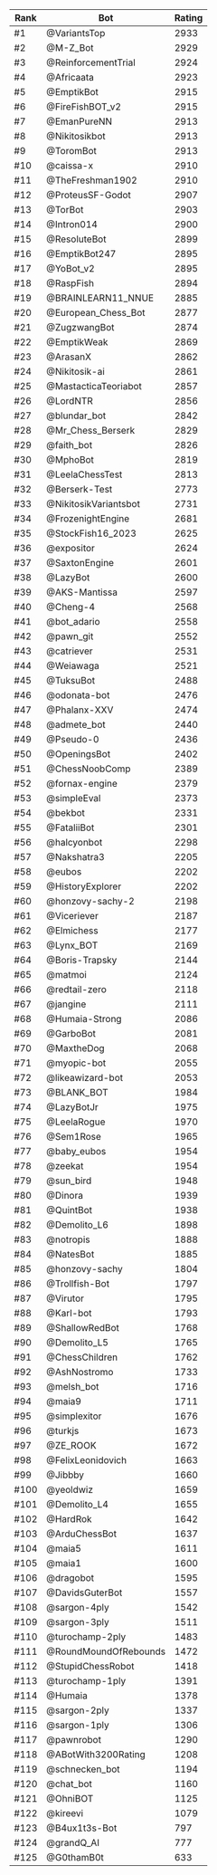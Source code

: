 Rank|Bot|Rating
---|---|---
#1|@VariantsTop|2933
#2|@M-Z_Bot|2929
#3|@ReinforcementTrial|2924
#4|@Africaata|2923
#5|@EmptikBot|2915
#6|@FireFishBOT_v2|2915
#7|@EmanPureNN|2913
#8|@Nikitosikbot|2913
#9|@ToromBot|2913
#10|@caissa-x|2910
#11|@TheFreshman1902|2910
#12|@ProteusSF-Godot|2907
#13|@TorBot|2903
#14|@Intron014|2900
#15|@ResoluteBot|2899
#16|@EmptikBot247|2895
#17|@YoBot_v2|2895
#18|@RaspFish|2894
#19|@BRAINLEARN11_NNUE|2885
#20|@European_Chess_Bot|2877
#21|@ZugzwangBot|2874
#22|@EmptikWeak|2869
#23|@ArasanX|2862
#24|@Nikitosik-ai|2861
#25|@MastacticaTeoriabot|2857
#26|@LordNTR|2856
#27|@blundar_bot|2842
#28|@Mr_Chess_Berserk|2829
#29|@faith_bot|2826
#30|@MphoBot|2819
#31|@LeelaChessTest|2813
#32|@Berserk-Test|2773
#33|@NikitosikVariantsbot|2731
#34|@FrozenightEngine|2681
#35|@StockFish16_2023|2625
#36|@expositor|2624
#37|@SaxtonEngine|2601
#38|@LazyBot|2600
#39|@AKS-Mantissa|2597
#40|@Cheng-4|2568
#41|@bot_adario|2558
#42|@pawn_git|2552
#43|@catriever|2531
#44|@Weiawaga|2521
#45|@TuksuBot|2488
#46|@odonata-bot|2476
#47|@Phalanx-XXV|2474
#48|@admete_bot|2440
#49|@Pseudo-0|2436
#50|@OpeningsBot|2402
#51|@ChessNoobComp|2389
#52|@fornax-engine|2379
#53|@simpleEval|2373
#54|@bekbot|2331
#55|@FataliiBot|2301
#56|@halcyonbot|2298
#57|@Nakshatra3|2205
#58|@eubos|2202
#59|@HistoryExplorer|2202
#60|@honzovy-sachy-2|2198
#61|@Viceriever|2187
#62|@Elmichess|2177
#63|@Lynx_BOT|2169
#64|@Boris-Trapsky|2144
#65|@matmoi|2124
#66|@redtail-zero|2118
#67|@jangine|2111
#68|@Humaia-Strong|2086
#69|@GarboBot|2081
#70|@MaxtheDog|2068
#71|@myopic-bot|2055
#72|@likeawizard-bot|2053
#73|@BLANK_BOT|1984
#74|@LazyBotJr|1975
#75|@LeelaRogue|1970
#76|@Sem1Rose|1965
#77|@baby_eubos|1954
#78|@zeekat|1954
#79|@sun_bird|1948
#80|@Dinora|1939
#81|@QuintBot|1938
#82|@Demolito_L6|1898
#83|@notropis|1888
#84|@NatesBot|1885
#85|@honzovy-sachy|1804
#86|@Trollfish-Bot|1797
#87|@Virutor|1795
#88|@Karl-bot|1793
#89|@ShallowRedBot|1768
#90|@Demolito_L5|1765
#91|@ChessChildren|1762
#92|@AshNostromo|1733
#93|@melsh_bot|1716
#94|@maia9|1711
#95|@simplexitor|1676
#96|@turkjs|1673
#97|@ZE_ROOK|1672
#98|@FelixLeonidovich|1663
#99|@Jibbby|1660
#100|@yeoldwiz|1659
#101|@Demolito_L4|1655
#102|@HardRok|1642
#103|@ArduChessBot|1637
#104|@maia5|1611
#105|@maia1|1600
#106|@dragobot|1595
#107|@DavidsGuterBot|1557
#108|@sargon-4ply|1542
#109|@sargon-3ply|1511
#110|@turochamp-2ply|1483
#111|@RoundMoundOfRebounds|1472
#112|@StupidChessRobot|1418
#113|@turochamp-1ply|1391
#114|@Humaia|1378
#115|@sargon-2ply|1337
#116|@sargon-1ply|1306
#117|@pawnrobot|1290
#118|@ABotWith3200Rating|1208
#119|@schnecken_bot|1194
#120|@chat_bot|1160
#121|@OhniBOT|1125
#122|@kireevi|1079
#123|@B4ux1t3s-Bot|797
#124|@grandQ_AI|777
#125|@G0thamB0t|633
